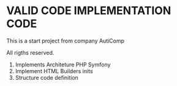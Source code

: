 VALID CODE IMPLEMENTATION CODE
==============================


This is a start project from company AutiComp

All rigths reserved.



1. Implements Architeture PHP Symfony
2. Implement HTML Builders inits
3. Structure code definition

